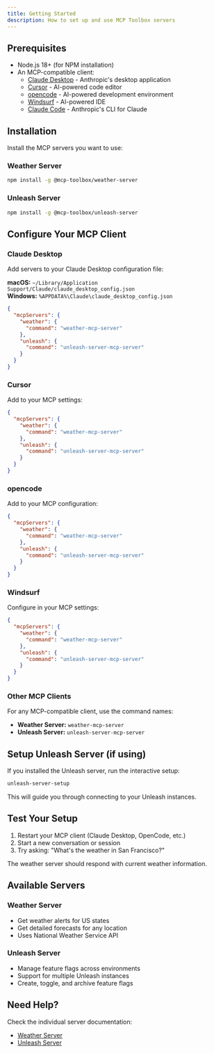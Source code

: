 ```yaml
---
title: Getting Started
description: How to set up and use MCP Toolbox servers
---
```


## Prerequisites

- Node.js 18+ (for NPM installation)
- An MCP-compatible client:
  - [Claude Desktop](https://claude.ai/desktop) - Anthropic's desktop application
  - [Cursor](https://cursor.sh) - AI-powered code editor
  - [opencode](https://opencode.ai) - AI-powered development environment
  - [Windsurf](https://codeium.com/windsurf) - AI-powered IDE
  - [Claude Code](https://github.com/anthropics/claude-code) - Anthropic's CLI for Claude

## Installation

Install the MCP servers you want to use:

### Weather Server
```bash
npm install -g @mcp-toolbox/weather-server
```

### Unleash Server
```bash
npm install -g @mcp-toolbox/unleash-server
```

## Configure Your MCP Client

### Claude Desktop

Add servers to your Claude Desktop configuration file:

**macOS:** `~/Library/Application Support/Claude/claude_desktop_config.json`  
**Windows:** `%APPDATA%\Claude\claude_desktop_config.json`

```json
{
  "mcpServers": {
    "weather": {
      "command": "weather-mcp-server"
    },
    "unleash": {
      "command": "unleash-server-mcp-server"
    }
  }
}
```

### Cursor

Add to your MCP settings:

```json
{
  "mcpServers": {
    "weather": {
      "command": "weather-mcp-server"
    },
    "unleash": {
      "command": "unleash-server-mcp-server"
    }
  }
}
```

### opencode

Add to your MCP configuration:

```json
{
  "mcpServers": {
    "weather": {
      "command": "weather-mcp-server"
    },
    "unleash": {
      "command": "unleash-server-mcp-server"
    }
  }
}
```

### Windsurf

Configure in your MCP settings:

```json
{
  "mcpServers": {
    "weather": {
      "command": "weather-mcp-server"
    },
    "unleash": {
      "command": "unleash-server-mcp-server"
    }
  }
}
```

### Other MCP Clients

For any MCP-compatible client, use the command names:
- **Weather Server:** `weather-mcp-server`
- **Unleash Server:** `unleash-server-mcp-server`

## Setup Unleash Server (if using)

If you installed the Unleash server, run the interactive setup:

```bash
unleash-server-setup
```

This will guide you through connecting to your Unleash instances.

## Test Your Setup

1. Restart your MCP client (Claude Desktop, OpenCode, etc.)
2. Start a new conversation or session
3. Try asking: "What's the weather in San Francisco?"

The weather server should respond with current weather information.

## Available Servers

### Weather Server
- Get weather alerts for US states
- Get detailed forecasts for any location
- Uses National Weather Service API

### Unleash Server  
- Manage feature flags across environments
- Support for multiple Unleash instances
- Create, toggle, and archive feature flags

## Need Help?

Check the individual server documentation:
- [Weather Server](/docs/servers/weather)
- [Unleash Server](/docs/servers/unleash)